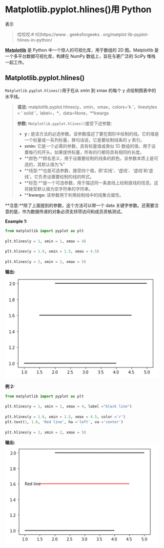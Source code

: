 # Matplotlib.pyplot.hlines()用 Python

表示

> 哎哎哎:# t0]https://www . geeksforgeeks . org/matplot lib-pyplot-hlines-in-python/

[**Matplotlib**](http://geeksforgeeks.org/python-matplotlib-an-overview/) 是 Python 中一个惊人的可视化库，用于数组的 2D 图。Matplotlib 是一个多平台数据可视化库，构建在 NumPy 数组上，旨在与更广泛的 SciPy 堆栈一起工作。

## Matplotlib.pyplot.hlines()

`Matplotlib.pyplot.hlines()`用于在从 xmin 到 xmax 的每个 y 点绘制图表中的水平线。

> **语法:** matplotlib.pyplot.hlines(y，xmin，xmax，colors='k '，linestyles = ' solid '，label=，*，data=None，**kwargs
> 
> **参数:**
> `Matplotlib.pyplot.hlines()`接受下述参数:
> 
> *   **y :** 是该方法的必选参数。该参数描述了要在图形中绘制的线。它的值是一个标量或一系列标量，换句话说，它是要绘制线条的 y 索引。
> *   **xmin:** 它是一个必需的参数，具有标量值或类似 1D 数组的值，用于设置每行的开头。如果提供标量，所有的行都将具有相同的长度。
> *   **颜色:**顾名思义，用于设置要绘制的线条的颜色。该参数本质上是可选的，其默认值为“k”
> *   **线型:**也是可选参数，接受四个值，即‘实线’、‘虚线’、‘虚线’和‘虚线’。它负责设置要绘制的线的样式。
> *   **标签:**是一个可选参数，用于描述同一条直线上绘制直线的信息。这将接受默认值为空字符串的字符串。
> *   ****kwargs:** 该参数用于利用绘制线中的线集合属性。

**注意:**除了上面提到的参数，这个方法可以带一个 data 关键字参数。还需要注意的是，作为数据传递的对象必须支持项访问和成员资格测试。

**Example 1:**

```py
from matplotlib import pyplot as plt

plt.hlines(y = 1, xmin = 1, xmax = 4)

plt.hlines(y = 1.6, xmin = 1.5, xmax = 4.5)

plt.hlines(y = 2, xmin = 2, xmax = 5)
```

**输出:**
![Matplotlib.pyplot.hlines()](img/9c8d1f3091f67722527839cf6ed9d361.png)

**例 2:**

```py
from matplotlib import pyplot as plt

plt.hlines(y = 1, xmin = 1, xmax = 4, label ="black line")

plt.hlines(y = 1.6, xmin = 1.5, xmax = 4.5, color ='r')
plt.text(1, 1.6, 'Red line', ha ='left', va ='center')

plt.hlines(y = 2, xmin = 2, xmax = 5)
```

**输出:**
![Matplotlib.pyplot.hlines()](img/4ee9f4ed8e5f9cb11d2c7c5b7d1d2279.png)